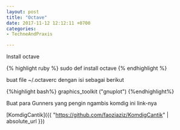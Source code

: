 ```yaml
---
layout: post
title: "Octave"
date: 2017-11-12 12:12:11 +0700
categories: 
- TechneAndPraxis

---
```


Install octave

{% highlight ruby %}
sudo def install octave
{% endhighlight %}

buat file ~/.octaverc dengan isi sebagai berikut

{%highlight bash%}
graphics_toolkit ("gnuplot")
{%endhighlight%}

Buat para Gunners yang pengin ngambis komdig ini link-nya

[KomdigCantik]({{ "https://github.com/faoziaziz/KomdigCantik" | absolute_url }})
